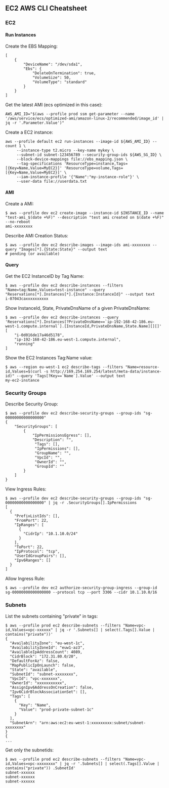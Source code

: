 ## EC2 AWS CLI Cheatsheet

### EC2

#### Run Instances

Create the EBS Mapping:

```
[
    {
        "DeviceName": "/dev/sda1",
        "Ebs": {
            "DeleteOnTermination": true,
            "VolumeSize": 50,
            "VolumeType": "standard"
        }
    }
]
```

Get the latest AMI (ecs optimized in this case):

```
AWS_AMI_ID="$(aws --profile prod ssm get-parameter --name '/aws/service/ecs/optimized-ami/amazon-linux-2/recommended/image_id' | jq -r '.Parameter.Value')"
```

Create a EC2 instance:

```
aws --profile default ec2 run-instances --image-id ${AWS_AMI_ID} --count 1 \
     --instance-type t2.micro --key-name mykey \
     --subnet-id subnet-123456789 --security-group-ids ${AWS_SG_ID} \
     --block-device-mappings file://ebs_mapping.json \
     --tag-specifications 'ResourceType=instance,Tags=[{Key=Name,Value=MyEC2}]' 'ResourceType=volume,Tags=[{Key=Name,Value=MyEC2}]' \
     --iam-instance-profile '{"Name":"my-instance-role"}' \
     --user-data file://userdata.txt
```

#### AMI

Create a AMI:

```
$ aws --profile dev ec2 create-image --instance-id $INSTANCE_ID --name "test-ami_$(date +%F)" --description "test ami created on $(date +%F)" --no-reboot
ami-xxxxxxxx
```

Describe AMI Creation Status:

```
$ aws --profile dev ec2 describe-images --image-ids ami-xxxxxxxx --query "Images[*].{State:State}" --output text
# pending (or available)
```

#### Query

Get the EC2 InstanceID by Tag Name:

```
$ aws --profile dev ec2 describe-instances --filters "Name=tag:Name,Values=test-instance" --query "Reservations[*].Instances[*].{Instance:InstanceId}" --output text
i-07043caxxxxxxxxxx
```

Show InstanceId, State, PrivateDnsName of a given PrivateDnsName:

```
$ aws --profile dev ec2 describe-instances --query 'Reservations[*].Instances[?PrivateDnsName==`ip-192-168-42-186.eu-west-1.compute.internal`].[InstanceId,PrivateDnsName,State.Name][][]'
[
    "i-0d016de17a46d5178",
    "ip-192-168-42-186.eu-west-1.compute.internal",
    "running"
]
```

Show the EC2 Instances Tag:Name value:

```
$ aws --region eu-west-1 ec2 describe-tags --filters "Name=resource-id,Values=$(curl -s http://169.254.169.254/latest/meta-data/instance-id)" --query 'Tags[?Key==`Name`].Value' --output text
my-ec2-instance
```

### Security Groups

Describe Security Group:

```
$ aws --profile dev ec2 describe-security-groups --group-ids "sg-00000000000000000"
{
    "SecurityGroups": [
        {
            "IpPermissionsEgress": [],
            "Description": "",
             "Tags": [],
             "IpPermissions": [],
             "GroupName": "",
             "VpcId": "",
             "OwnerId": "",
             "GroupId": ""
        }
    ]
}
```

View Ingress Rules:

```
$ aws --profile dev ec2 describe-security-groups --group-ids "sg-00000000000000000" | jq -r .SecurityGroups[].IpPermissions
[
  {
    "PrefixListIds": [],
    "FromPort": 22,
    "IpRanges": [
      {
        "CidrIp": "10.1.10.0/24"
      }
    ],
    "ToPort": 22,
    "IpProtocol": "tcp",
    "UserIdGroupPairs": [],
    "Ipv6Ranges": []
  }
]
```

Allow Ingress Rule:

```
$ aws --profile dev ec2 authorize-security-group-ingress --group-id sg-00000000000000000 --protocol tcp --port 3306 --cidr 10.1.10.0/16
```

### Subnets

List the subnets containing "private" in tags:

```
$ aws --profile prod ec2 describe-subnets --filters "Name=vpc-id,Values=vpc-xxxxxx" | jq -r '.Subnets[] | select(.Tags[].Value | contains("private"))'
{
  "AvailabilityZone": "eu-west-1c",
  "AvailabilityZoneId": "euw1-az3",
  "AvailableIpAddressCount": 4089,
  "CidrBlock": "172.31.80.0/20",
  "DefaultForAz": false,
  "MapPublicIpOnLaunch": false,
  "State": "available",
  "SubnetId": "subnet-xxxxxxxx",
  "VpcId": "vpc-xxxxxxx",
  "OwnerId": "xxxxxxxxxxx",
  "AssignIpv6AddressOnCreation": false,
  "Ipv6CidrBlockAssociationSet": [],
  "Tags": [
    {
      "Key": "Name",
      "Value": "prod-private-subnet-1c"
    }
  ],
  "SubnetArn": "arn:aws:ec2:eu-west-1:xxxxxxxxx:subnet/subnet-xxxxxxxx"
}
{
...
```

Get only the subnetids:

```
$ aws --profile prod ec2 describe-subnets --filters "Name=vpc-id,Values=vpc-xxxxxxxx" | jq -r '.Subnets[] | select(.Tags[].Value | contains("private")) .SubnetId'
subnet-xxxxxx
subnet-xxxxxx
subnet-xxxxxx
```
